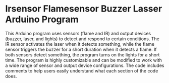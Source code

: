 # Irsensor Flamesensor Buzzer Lasser Arduino Program
 
This Arduino program uses sensors (flame and IR) and output devices (buzzer, laser, and lights) to detect and respond to certain conditions. The IR sensor activates the laser when it detects something, while the flame sensor triggers the buzzer for a short duration when it detects a flame. If both sensors detect something, the program turns on the lights for a short time. The program is highly customizable and can be modified to work with a wide range of sensor and output device configurations. The code includes comments to help users easily understand what each section of the code does.